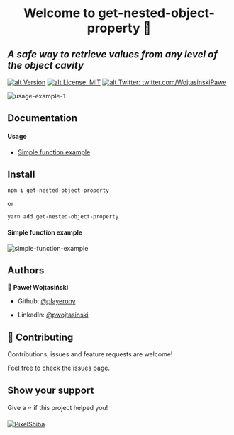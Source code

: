 # <center> Welcome to get-nested-object-property 👋 </center>

## _A safe way to retrieve values from any level of the object cavity_

[![alt Version](https://img.shields.io/npm/v/get-nested-object-property?color=blue)](https://www.npmjs.com/package/get-nested-object-property) [![alt License: MIT](https://img.shields.io/badge/License-MIT-yellow.svg)](#)
[![alt Twitter: twitter.com/WojtasinskiPawe](https://img.shields.io/twitter/follow/WojtasinskiPawe.svg?style=social)](https://twitter.com/WojtasinskiPawe)

![usage-example-1](https://i.imgur.com/oUSKlEn.png)

## Documentation

#### Usage

- [Simple function example](#simple-function-example)

## Install

`npm i get-nested-object-property`

or

`yarn add get-nested-object-property`

#### Simple function example

![simple-function-example](https://i.imgur.com/klp7lCE.png)

## Authors

👤 **Paweł Wojtasiński**

- Github: [@playerony](https://github.com/playerony)

- LinkedIn: [@pwojtasinski](https://www.linkedin.com/in/pwojtasinski)

## [](https://github.com/funtal/get-nested-object-property#-contributing)🤝 Contributing

Contributions, issues and feature requests are welcome!

Feel free to check the [issues page](https://github.com/funtal/get-nested-object-property/issues).

## Show your support

Give a ⭐️ if this project helped you!

[![PixelShiba](https://emoji.gg/assets/emoji/5344-pixelshiba.gif)](https://emoji.gg/emoji/5344-pixelshiba)
